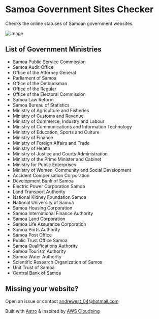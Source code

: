 # Samoa Government Sites Checker

Checks the online statuses of Samoan government websites.

![image](https://github.com/westerandr/govt-site-checker/assets/20700150/7d4c17a3-fb9f-4741-9c06-fb8a2bec8e5b)


## List of Government Ministries

* Samoa Public Service Commission
* Samoa Audit Office
* Office of the Attorney General
* Parliament of Samoa
* Office of the Ombudsman
* Office of the Regular
* Office of the Electoral Commission
* Samoa Law Reform
* Samoa Bureau of Statistics
* Ministry of Agriculture and Fisheries
* Ministry of Customs and Revenue
* Ministry of Commerce, Industry and Labour
* Ministry of Communications and Information Technology
* Ministry of Education, Sports and Culture
* Ministry of Finance
* Ministry of Foreign Affairs and Trade
* Ministry of Health
* Ministry of Justice and Courts Administration
* Ministry of the Prime Minister and Cabinet
* Ministry for Public Enterprises
* Ministry of Women, Community and Social Development
* Accident Compensation Corporation
* Development Bank of Samoa
* Electric Power Corporation Samoa
* Land Transport Authority
* National Kidney Foundation Samoa
* National University of Samoa
* Samoa Housing Corporation
* Samoa International Finance Authority
* Samoa Land Corporation
* Samoa Life Assurance Corporation
* Samoa Ports Authority
* Samoa Post Office
* Public Trust Office Samoa
* Samoa Qualifications Authority
* Samoa Tourism Authority
* Samoa Water Authority
* Scientific Research Organization of Samoa
* Unit Trust of Samoa
* Central Bank of Samoa

## Missing your website?

Open an issue or contact <andrewest_04@hotmail.com>

Built with [Astro](https://astro.build/) & Inspired by [AWS Cloudping](https://www.cloudping.cloud/aws)
